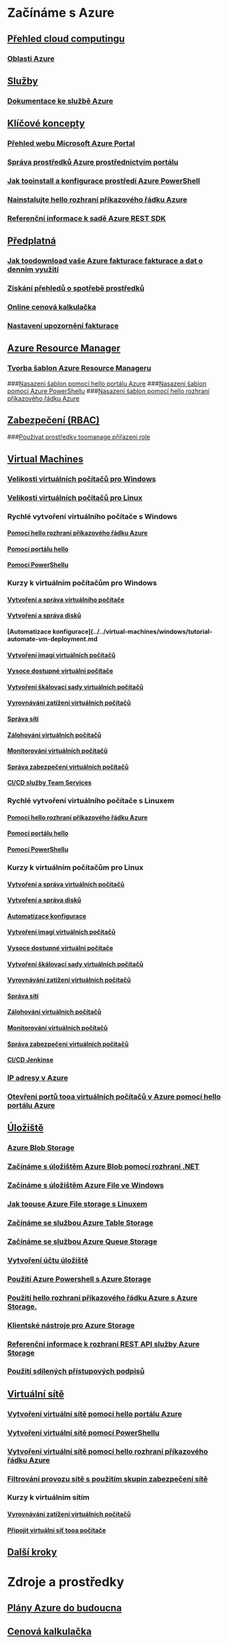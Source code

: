 # Začínáme s Azure
## [Přehled cloud computingu](azure-operations-guide.md#cloud-computing-overview)
### [Oblasti Azure](https://azure.microsoft.com/regions/)
## [Služby](azure-operations-guide.md#azure-services)
### [Dokumentace ke službě Azure](https://docs.microsoft.com/azure)
## [Klíčové koncepty](azure-operations-guide.md#azure-key-concepts)
### [Přehled webu Microsoft Azure Portal](https://azure.microsoft.com/documentation/articles/azure-portal-overview/) 
### [Správa prostředků Azure prostřednictvím portálu](https://docs.microsoft.com/azure/azure-portal/resource-group-portal)
### [Jak tooinstall a konfigurace prostředí Azure PowerShell](/powershell/azure/install-azurerm-ps)
### [Nainstalujte hello rozhraní příkazového řádku Azure](/cli/azure/install-azure-cli.md?toc=%2fazure%2fguides%2foperations%2ftoc.json)
### [Referenční informace k sadě Azure REST SDK](https://docs.microsoft.com/rest/api/index)

## [Předplatná](azure-operations-guide.md#azure-subscriptions)
### [Jak toodownload vaše Azure fakturace fakturace a dat o denním využití](../../billing/billing-download-azure-invoice-daily-usage-date.md?toc=%2fazure%2fguides%2foperations%2ftoc.json)
### [Získání přehledů o spotřebě prostředků](../../billing/billing-usage-rate-card-overview.md?toc=%2fazure%2fguides%2foperations%2ftoc.json)
### [Online cenová kalkulačka](http://azure.microsoft.com/pricing/calculator)
### [Nastavení upozornění fakturace](../../billing/billing-set-up-alerts.md?toc=%2fazure%2fguides%2foperations%2ftoc.json)

## [Azure Resource Manager](azure-operations-guide.md#azure-resource-manager)

### [Tvorba šablon Azure Resource Manageru](../../resource-group-authoring-templates.md?toc=%2fazure%2fguides%2foperations%2ftoc.json)
###[Nasazení šablon pomocí hello portálu Azure](../../azure-resource-manager/resource-group-template-deploy-portal.md?toc=%2fazure%2fguides%2foperations%2ftoc.json)
###[Nasazení šablon pomocí Azure PowerShellu](../../azure-resource-manager/resource-group-template-deploy.md?toc=%2fazure%2fguides%2foperations%2ftoc.json)
###[Nasazení šablon pomocí hello rozhraní příkazového řádku Azure](../../azure-resource-manager/resource-group-template-deploy-cli.md?toc=%2fazure%2fguides%2foperations%2ftoc.json)

## [Zabezpečení (RBAC)](azure-operations-guide.md#security-of-azure-resource)
###[Používat prostředky toomanage přiřazení role](../../active-directory/role-based-access-control-configure.md?toc=%2fazure%2fguides%2foperations%2ftoc.json)

## [Virtual Machines](azure-operations-guide.md#azure-virtual-machines)
### [Velikosti virtuálních počítačů pro Windows](../../virtual-machines/windows/sizes.md?toc=%2fazure%2fguides%2foperations%2ftoc.json) 
### [Velikosti virtuálních počítačů pro Linux](../../virtual-machines/linux/sizes.md?toc=%2fazure%2fguides%2foperations%2ftoc.json)


### Rychlé vytvoření virtuálního počítače s Windows
#### [Pomocí hello rozhraní příkazového řádku Azure](../../virtual-machines/windows/quick-create-cli.md?toc=%2fazure%2fguides%2foperations%2ftoc.json)
#### [Pomocí portálu hello](../../virtual-machines/windows/quick-create-portal.md?toc=%2fazure%2fguides%2foperations%2ftoc.json)
#### [Pomocí PowerShellu](../../virtual-machines/windows/quick-create-powershell.md?toc=%2fazure%2fguides%2foperations%2ftoc.json)
### Kurzy k virtuálním počítačům pro Windows
#### [Vytvoření a správa virtuálního počítače](../../virtual-machines/windows/tutorial-manage-vm.md?toc=%2fazure%2fguides%2foperations%2ftoc.json)
#### [Vytvoření a správa disků](../../virtual-machines/windows/tutorial-manage-data-disk.md?toc=%2fazure%2fguides%2foperations%2ftoc.json)
#### [Automatizace konfigurace](../../virtual-machines/windows/tutorial-automate-vm-deployment.md
#### [Vytvoření imagí virtuálních počítačů](../../virtual-machines/windows/tutorial-custom-images.md?toc=%2fazure%2fguides%2foperations%2ftoc.json)
#### [Vysoce dostupné virtuální počítače](../../virtual-machines/windows/tutorial-availability-sets.md?toc=%2fazure%2fguides%2foperations%2ftoc.json)
#### [Vytvoření škálovací sady virtuálních počítačů](../../virtual-machines/windows/tutorial-create-vmss.md?toc=%2fazure%2fguides%2foperations%2ftoc.json)
#### [Vyrovnávání zatížení virtuálních počítačů](../../virtual-machines/windows/tutorial-load-balancer.md?toc=%2fazure%2fguides%2foperations%2ftoc.json)
#### [Správa sítí](../../virtual-machines/windows/tutorial-virtual-network.md?toc=%2fazure%2fguides%2foperations%2ftoc.json)
#### [Zálohování virtuálních počítačů](../../virtual-machines/windows/tutorial-backup-vms.md?toc=%2fazure%2fguides%2foperations%2ftoc.json)
#### [Monitorování virtuálních počítačů](../../virtual-machines/windows/tutorial-monitoring.md?toc=%2fazure%2fguides%2foperations%2ftoc.json)
#### [Správa zabezpečení virtuálních počítačů](../../virtual-machines/windows/tutorial-azure-security.md?toc=%2fazure%2fguides%2foperations%2ftoc.json)
#### [CI/CD služby Team Services](../../virtual-machines/windows/tutorial-vsts-iis-cicd.md?toc=%2fazure%2fguides%2foperations%2ftoc.json)

### Rychlé vytvoření virtuálního počítače s Linuxem
#### [Pomocí hello rozhraní příkazového řádku Azure](../../virtual-machines/linux/quick-create-cli.md?toc=%2fazure%2fguides%2foperations%2ftoc.json)
#### [Pomocí portálu hello](../../virtual-machines/linux/quick-create-portal.md?toc=%2fazure%2fguides%2foperations%2ftoc.json)
#### [Pomocí PowerShellu](../../virtual-machines/linux/quick-create-powershell.md?toc=%2fazure%2fguides%2foperations%2ftoc.json)
### Kurzy k virtuálním počítačům pro Linux
#### [Vytvoření a správa virtuálních počítačů](../../virtual-machines/linux/tutorial-manage-vm.md?toc=%2fazure%2fguides%2foperations%2ftoc.json)
#### [Vytvoření a správa disků](../../virtual-machines/linux/tutorial-manage-disks.md?toc=%2fazure%2fguides%2foperations%2ftoc.json)
#### [Automatizace konfigurace](../../virtual-machines/linux/tutorial-automate-vm-deployment.md?toc=%2fazure%2fguides%2foperations%2ftoc.json)
#### [Vytvoření imagí virtuálních počítačů](../../virtual-machines/linux/tutorial-custom-images.md?toc=%2fazure%2fguides%2foperations%2ftoc.json)
#### [Vysoce dostupné virtuální počítače](../../virtual-machines/linux/tutorial-availability-sets.md?toc=%2fazure%2fguides%2foperations%2ftoc.json)
#### [Vytvoření škálovací sady virtuálních počítačů](../../virtual-machines/linux/tutorial-create-vmss.md?toc=%2fazure%2fguides%2foperations%2ftoc.json)
#### [Vyrovnávání zatížení virtuálních počítačů](../../virtual-machines/linux/tutorial-load-balancer.md?toc=%2fazure%2fguides%2foperations%2ftoc.json)
#### [Správa sítí](../../virtual-machines/linux/tutorial-virtual-network.md?toc=%2fazure%2fguides%2foperations%2ftoc.json)
#### [Zálohování virtuálních počítačů](../../virtual-machines/linux/tutorial-backup-vms.md?toc=%2fazure%2fguides%2foperations%2ftoc.json)
#### [Monitorování virtuálních počítačů](../../virtual-machines/linux/tutorial-monitoring.md?toc=%2fazure%2fguides%2foperations%2ftoc.json)
#### [Správa zabezpečení virtuálních počítačů](../../virtual-machines/linux/tutorial-azure-security.md?toc=%2fazure%2fguides%2foperations%2ftoc.json)
#### [CI/CD Jenkinse](../../virtual-machines/linux/tutorial-jenkins-github-docker-cicd.md?toc=%2fazure%2fguides%2foperations%2ftoc.json)

### [IP adresy v Azure](../../virtual-network/virtual-network-ip-addresses-overview-arm.md?toc=%2fazure%2fguides%2foperations%2ftoc.json)
### [Otevření portů tooa virtuálních počítačů v Azure pomocí hello portálu Azure](../../virtual-machines/windows/nsg-quickstart-portal.md?toc=%2fazure%2fguides%2foperations%2ftoc.json)

## [Úložiště](azure-operations-guide.md#azure-storage)

### [Azure Blob Storage](../../storage/blobs/storage-blob-storage-tiers.md?toc=%2fazure%2fguides%2foperations%2ftoc.json)
### [Začínáme s úložištěm Azure Blob pomocí rozhraní .NET](../../storage/blobs/storage-dotnet-how-to-use-blobs.md?toc=%2fazure%2fguides%2foperations%2ftoc.json)
### [Začínáme s úložištěm Azure File ve Windows](../../storage/files/storage-how-to-use-files-windows.md?toc=%2fazure%2fguides%2foperations%2ftoc.json) 
### [Jak toouse Azure File storage s Linuxem](../../storage/files/storage-how-to-use-files-linux.md?toc=%2fazure%2fguides%2foperations%2ftoc.json)
### [Začínáme se službou Azure Table Storage](../../cosmos-db/table-storage-how-to-use-dotnet.md?toc=%2fazure%2fguides%2foperations%2ftoc.json)
### [Začínáme se službou Azure Queue Storage](../../storage/queues/storage-dotnet-how-to-use-queues.md?toc=%2fazure%2fguides%2foperations%2ftoc.json)
### [Vytvoření účtu úložiště](../../storage/common/storage-create-storage-account.md#create-a-storage-account)
### [Použití Azure Powershell s Azure Storage](../../storage/common/storage-powershell-guide-full.md?toc=%2fazure%2fguides%2foperations%2ftoc.json)
### [Použití hello rozhraní příkazového řádku Azure s Azure Storage.](../../storage/common/storage-azure-cli.md?toc=%2fazure%2fguides%2foperations%2ftoc.json)
### [Klientské nástroje pro Azure Storage](../../storage/common/storage-explorers.md?toc=%2fazure%2fguides%2foperations%2ftoc.json)
### [Referenční informace k rozhraní REST API služby Azure Storage](/rest/api/storageservices/Azure-Storage-Services-REST-API-Reference)
### [Použití sdílených přístupových podpisů](../../storage/common/storage-dotnet-shared-access-signature-part-1.md?toc=%2fazure%2fguides%2foperations%2ftoc.json)



## [Virtuální sítě](azure-operations-guide.md#azure-virtual-network)
### [Vytvoření virtuální sítě pomocí hello portálu Azure](../../virtual-network/virtual-networks-create-vnet-arm-pportal.md?toc=%2fazure%2fguides%2foperations%2ftoc.json)
### [Vytvoření virtuální sítě pomocí PowerShellu](../../virtual-network/virtual-networks-create-vnet-arm-ps.md?toc=%2fazure%2fguides%2foperations%2ftoc.json)
### [Vytvoření virtuální sítě pomocí hello rozhraní příkazového řádku Azure](../../virtual-network/virtual-networks-create-vnet-arm-cli.md?toc=%2fazure%2fguides%2foperations%2ftoc.json)
### [Filtrování provozu sítě s použitím skupin zabezpečení sítě](../../virtual-network/virtual-networks-nsg.md?toc=%2fazure%2fguides%2foperations%2ftoc.json)
### Kurzy k virtuálním sítím
#### [Vyrovnávání zatížení virtuálních počítačů](../../virtual-machines/linux/tutorial-load-balance-nodejs.md?toc=%2fazure%2fguides%2foperations%2ftoc.json)
#### [Připojit virtuální síť tooa počítače](../../vpn-gateway/vpn-gateway-howto-point-to-site-resource-manager-portal.md?toc=%2fazure%2fguides%2foperations%2ftoc.json)

## [Další kroky](azure-operations-guide.md#next-steps)
# Zdroje a prostředky
## [Plány Azure do budoucna](https://azure.microsoft.com/roadmap/)
## [ Cenová kalkulačka](https://azure.microsoft.com/pricing/calculator/)
